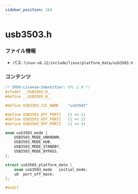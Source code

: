 ```yaml
---
sidebar_position: 164
---
```

# usb3503.h

### ファイル情報

- パス: `linux-v6.12/include/linux/platform_data/usb3503.h`

### コンテンツ

```h
/* SPDX-License-Identifier: GPL-2.0 */
#ifndef __USB3503_H__
#define __USB3503_H__

#define USB3503_I2C_NAME	"usb3503"

#define USB3503_OFF_PORT1	(1 << 1)
#define USB3503_OFF_PORT2	(1 << 2)
#define USB3503_OFF_PORT3	(1 << 3)

enum usb3503_mode {
	USB3503_MODE_UNKNOWN,
	USB3503_MODE_HUB,
	USB3503_MODE_STANDBY,
	USB3503_MODE_BYPASS,
};

struct usb3503_platform_data {
	enum usb3503_mode	initial_mode;
	u8	port_off_mask;
};

#endif

```
